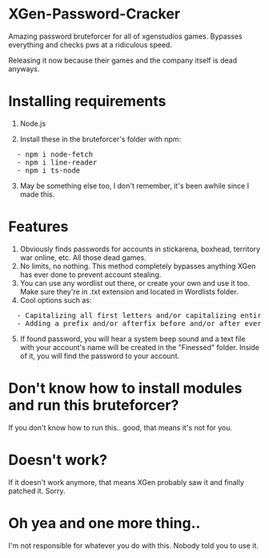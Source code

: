 # XGen-Password-Cracker
Amazing password bruteforcer for all of xgenstudios games. Bypasses everything and checks pws at a ridiculous speed.

Releasing it now because their games and the company itself is dead anyways.

# Installing requirements

1. Node.js

2. Install these in the bruteforcer's folder with npm:
<pre>
  - npm i node-fetch
  - npm i line-reader
  - npm i ts-node
</pre>

3. May be something else too, I don't remember, it's been awhile since I made this.

# Features

1. Obviously finds passwords for accounts in stickarena, boxhead, territory war online, etc. All those dead games.
2. No limits, no nothing. This method completely bypasses anything XGen has ever done to prevent account stealing.
3. You can use any wordlist out there, or create your own and use it too. Make sure they're in .txt extension and located in Wordlists folder.
4. Cool options such as:
<pre>
  - Capitalizing all first letters and/or capitalizing entire words in wordlists (you can choose).
  - Adding a prefix and/or afterfix before and/or after every word in wordlist (numbers for example)
</pre>
5. If found password, you will hear a system beep sound and a text file with your account's name will be created in the "Finessed" folder. Inside of it, you will find the password to your account.

# Don't know how to install modules and run this bruteforcer?

If you don't know how to run this.. good, that means it's not for you.

# Doesn't work?

If it doesn't work anymore, that means XGen probably saw it and finally patched it. Sorry.

# Oh yea and one more thing..

I'm not responsible for whatever you do with this. Nobody told you to use it.
